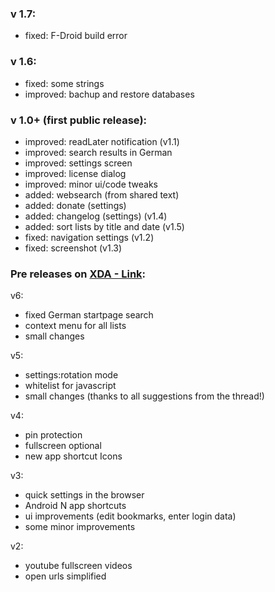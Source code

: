 ### v 1.7:

- fixed: F-Droid build error

### v 1.6:

- fixed: some strings
- improved: bachup and restore databases

### v 1.0+ (first public release):

- improved: readLater notification (v1.1)
- improved: search results in German
- improved: settings screen
- improved: license dialog
- improved: minor ui/code tweaks
- added: websearch (from shared text)
- added: donate (settings)
- added: changelog (settings) (v1.4)
- added: sort lists by title and date (v1.5)
- fixed: navigation settings (v1.2)
- fixed: screenshot (v1.3)


### Pre releases on [XDA - Link](http://forum.xda-developers.com/android/apps-games/app-browser-t3500091):

v6:

- fixed German startpage search
- context menu for all lists
- small changes


v5:

- settings:rotation mode
- whitelist for javascript
- small changes (thanks to all suggestions from the thread!)


v4:

- pin protection
- fullscreen optional
- new app shortcut Icons


v3:

- quick settings in the browser
- Android N app shortcuts
- ui improvements (edit bookmarks, enter login data)
- some minor improvements


v2:

- youtube fullscreen videos
- open urls simplified
